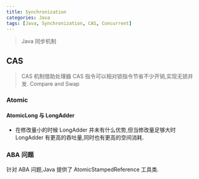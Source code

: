 ```yaml
---
title: Synchronization
categories: Java
tags: [Java, Synchronization, CAS, Concurrent]
---
```


> Java 同步机制

## CAS

> CAS 机制借助处理器 CAS 指令可以相对锁指令节省不少开销,实现无锁并发. Compare and Swap

### Atomic

#### AtomicLong 与 LongAdder

- 在修改量小的时候 LongAdder 并未有什么优势,但当修改量足够大时 LongAdder 有更高的吞吐量,同时也有更高的空间消耗.

### ABA 问题

针对 ABA 问题,Java 提供了 AtomicStampedReference 工具类.

